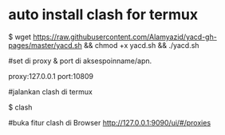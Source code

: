 # auto install clash for termux

$ wget https://raw.githubusercontent.com/Alamyazid/yacd-gh-pages/master/yacd.sh && chmod +x yacd.sh && ./yacd.sh

#set di proxy & port di aksespoinname/apn.

proxy:127.0.0.1
port:10809

#jalankan clash di termux

$ clash

#buka fitur clash di Browser
http://127.0.0.1:9090/ui/#/proxies
